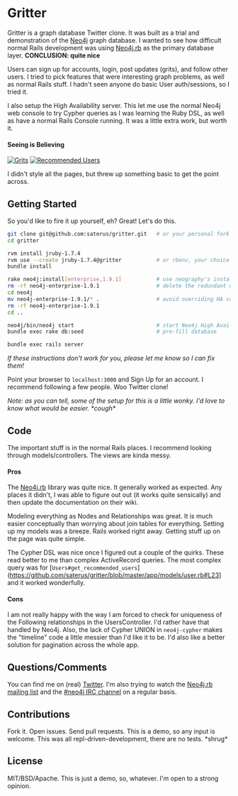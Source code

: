 # Gritter

Gritter is a graph database Twitter clone. It was built as a trial and demonstration of the [Neo4j](http://neo4j.org) graph database. I wanted to see how difficult
normal Rails development was using [Neo4j.rb](https://github.com/andreasronge/neo4j) as the primary database layer. **CONCLUSION: quite nice**

Users can sign up for accounts, login, post updates (grits), and follow other users. I tried to pick features that were interesting graph problems, as well as normal Rails stuff. I hadn't seen anyone do basic User auth/sessions, so I tried it.

I also setup the High Availability server. This let me use the normal Neo4j web console to try Cypher queries as I was learning the Ruby DSL, as well as have a normal Rails Console running. It was a little extra work, but worth it.

#### Seeing is Believing

[![Grits](http://i.imgur.com/Mywn4ccs.png)](http://imgur.com/Mywn4cc.png)
[![Recommended Users](http://i.imgur.com/SFCRuqws.png)](http://imgur.com/SFCRuqw.png)

I didn't style all the pages, but threw up something basic to get the point across.

## Getting Started

So you'd like to fire it up yourself, eh? Great! Let's do this.

```bash
git clone git@github.com:saterus/gritter.git   # or your personal fork
cd gritter

rvm install jruby-1.7.4
rvm use --create jruby-1.7.4@gritter           # or rbenv, your choice
bundle install

rake neo4j:install[enterprise,1.9.1]           # use neography's install tasks to grab enterprise jar
rm -rf neo4j-enterprise-1.9.1                  # delete the redundant one (not sure why it downloads twice)
cd neo4j
mv neo4j-enterprise-1.9.1/* .                  # avoid overriding HA conf files
rm -rf neo4j-enterprise-1.9.1
cd ..

neo4j/bin/neo4j start                          # start Neo4j High Availability server
bundle exec rake db:seed                       # pre-fill database

bundle exec rails server
```

*If these instructions don't work for you, please let me know so I can fix them!*

Point your browser to `localhost:3000` and Sign Up for an account. I recommend following a few people. Woo Twitter clone!

*Note: as you can tell, some of the setup for this is a little wonky. I'd love to know what would be easier. \*cough\**


## Code

The important stuff is in the normal Rails places. I recommend looking through models/controllers. The views are kinda messy.

#### Pros

The [Neo4j.rb](https://github.com/andreasronge/neo4j) library was quite nice. It generally worked as expected. Any places it didn't, I was able to figure out out (it works quite sensically) and then update the documentation on their wiki.

Modeling everything as Nodes and Relationships was great. It is much easier conceptually than worrying about join tables for everything. Setting up my models was a breeze. Rails worked right away. Getting stuff up on the page was quite simple.

The Cypher DSL was nice once I figured out a couple of the quirks. These read better to me than complex ActiveRecord queries. The most complex query was for [`Users#get_recommended_users`](https://github.com/saterus/gritter/blob/master/app/models/user.rb#L23] and it worked wonderfully.

#### Cons

I am not really happy with the way I am forced to check for uniqueness of the Following relationships in the UsersController. I'd rather have that handled by Neo4j. Also, the lack of Cypher UNION in `neo4j-cypher` makes the "timeline" code a little messier than I'd like it to be. I'd also like a better solution for pagination across the whole app.

## Questions/Comments

You can find me on (real) [Twitter](http://twitter.com/Saterus). I'm also trying to watch the [Neo4j.rb mailing list](http://groups.google.com/group/neo4jrb)
and the [#neo4j IRC channel](http://webchat.freenode.net/?channels=neo4j) on a regular basis.

## Contributions

Fork it. Open issues. Send pull requests. This is a demo, so any input is welcome. This was all repl-driven-development, there are no tests. \*shrug\*

## License

MIT/BSD/Apache. This is just a demo, so, whatever. I'm open to a strong opinion.
